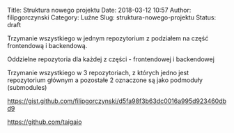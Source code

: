 Title: Struktura nowego projektu
Date: 2018-03-12 10:57
Author: filipgorczynski
Category: Luźne
Slug: struktura-nowego-projektu
Status: draft

Trzymanie wszystkiego w jednym repozytorium z podziałem na część frontendową i backendową.

Oddzielne repozytoria dla każdej z części - frontendowej i backendowej

Trzymanie wszystkiego w 3 repozytoriach, z których jedno jest repozytorium głównym a pozostałe 2 oznaczone są jako podmoduły (submodules)

https://gist.github.com/filipgorczynski/d5fa98f3b63dc0016a995d923460dbd9

https://github.com/taigaio
